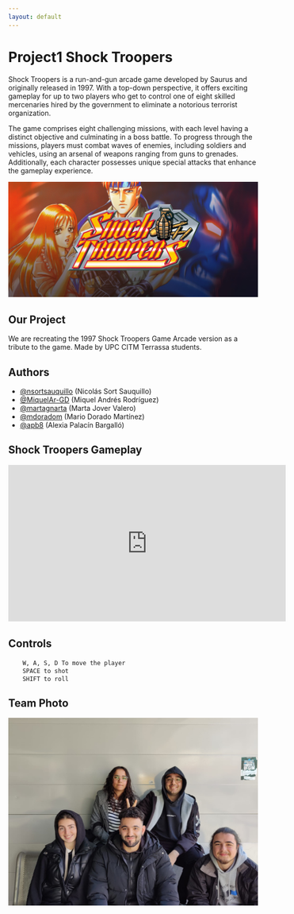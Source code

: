 ```yaml
---
layout: default
---
```


# Project1 Shock Troopers

Shock Troopers is a run-and-gun arcade game developed by Saurus and originally released in 1997. With a top-down perspective, it offers exciting gameplay for up to two players who get to control one of eight skilled mercenaries hired by the government to eliminate a notorious terrorist organization.

The game comprises eight challenging missions, with each level having a distinct objective and culminating in a boss battle. To progress through the missions, players must combat waves of enemies, including soldiers and vehicles, using an arsenal of weapons ranging from guns to grenades. Additionally, each character possesses unique special attacks that enhance the gameplay experience.

![](img/shock_troopers.jpg)

## Our Project

We are recreating the 1997 Shock Troopers Game Arcade version as a tribute to the game. Made by UPC CITM Terrassa students.

## Authors

- [@nsortsauquillo](https://www.github.com/nsortsauquillo) (Nicolás Sort Sauquillo)
- [@MiquelAr-GD](https://www.github.com/MiquelAr-GD)       (Miquel Andrés Rodríguez)
- [@martagnarta](https://www.github.com/martagnarta)       (Marta Jover Valero)
- [@mdoradom](https://www.github.com/mdoradom)             (Mario Dorado Martínez)
- [@apb8](https://www.github.com/apb8)                     (Alexia Palacín Bargalló)


## Shock Troopers Gameplay

<iframe width="560" height="315" src="https://www.youtube.com/embed/DSSk5Oo9IO0" title="YouTube video player" frameborder="0" allow="accelerometer; autoplay; clipboard-write; encrypted-media; gyroscope; picture-in-picture; web-share" allowfullscreen></iframe>

## Controls

```
    W, A, S, D To move the player
    SPACE to shot
    SHIFT to roll
```

## Team Photo

![](img/teamphoto.jpeg)
